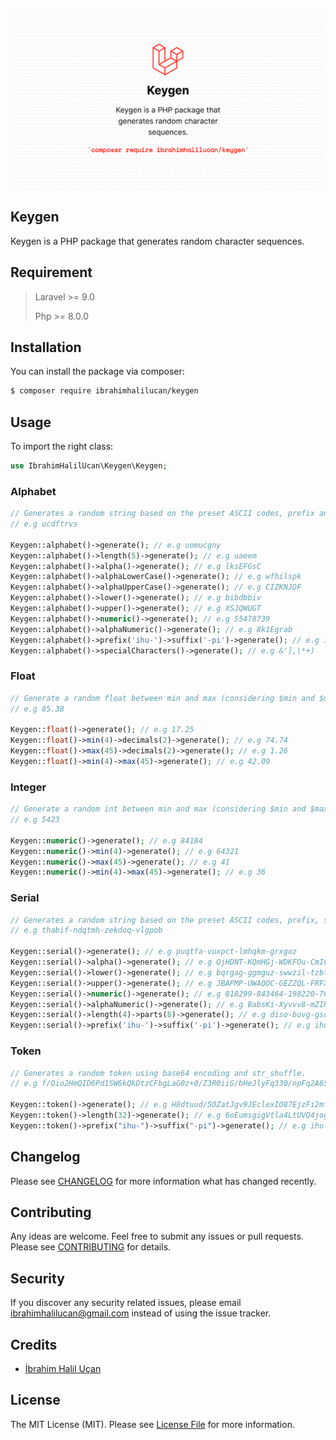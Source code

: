 ![Keygen for Laravel](assets/img/package.png)

## Keygen

Keygen is a PHP package that generates random character sequences.
## Requirement

> Laravel >= 9.0
>
>  Php >= 8.0.0

## Installation

You can install the package via composer:

```bash
$ composer require ibrahimhalilucan/keygen
```

## Usage
To import the right class:
```php
use IbrahimHalilUcan\Keygen\Keygen;
```

### Alphabet
```php
// Generates a random string based on the preset ASCII codes, prefix and suffix
// e.g ucdftrvs

Keygen::alphabet()->generate(); // e.g uomucgny
Keygen::alphabet()->length(5)->generate(); // e.g uaeem
Keygen::alphabet()->alpha()->generate(); // e.g lksEFGsC
Keygen::alphabet()->alphaLowerCase()->generate(); // e.g wfhilspk
Keygen::alphabet()->alphaUpperCase()->generate(); // e.g CIZKNJDF
Keygen::alphabet()->lower()->generate(); // e.g bibdbbiv
Keygen::alphabet()->upper()->generate(); // e.g XSJQWUGT
Keygen::alphabet()->numeric()->generate(); // e.g 55478739
Keygen::alphabet()->alphaNumeric()->generate(); // e.g 8k1Egrab
Keygen::alphabet()->prefix('ihu-')->suffix('-pi')->generate(); // e.g ihu-bapcqajv-pi"
Keygen::alphabet()->specialCharacters()->generate(); // e.g &'],\*+)
```

### Float
```php
// Generate a random float between min and max (considering $min and $max attribute)
// e.g 85.38

Keygen::float()->generate(); // e.g 17.25
Keygen::float()->min(4)->decimals(2)->generate(); // e.g 74.74
Keygen::float()->max(45)->decimals(2)->generate(); // e.g 1.26
Keygen::float()->min(4)->max(45)->generate(); // e.g 42.09

```

### Integer
```php
// Generate a random int between min and max (considering $min and $max attribute)
// e.g 5423

Keygen::numeric()->generate(); // e.g 84184
Keygen::numeric()->min(4)->generate(); // e.g 64321
Keygen::numeric()->max(45)->generate(); // e.g 41
Keygen::numeric()->min(4)->max(45)->generate(); // e.g 36
```

### Serial
```php
// Generates a random string based on the preset ASCII codes, prefix, suffix, parts, and separator.
// e.g thabif-ndqtmh-zekdoq-vlgpob

Keygen::serial()->generate(); // e.g puqtfa-vuxpct-lmhqkm-grxgoz
Keygen::serial()->alpha()->generate(); // e.g QjHDNT-KQmHGj-WDKFOu-CmICNC
Keygen::serial()->lower()->generate(); // e.g bqrgag-ggmguz-swwzil-tzbtrv
Keygen::serial()->upper()->generate(); // e.g JBAPMP-UWAQOC-GEZZQL-FRFXOP
Keygen::serial()->numeric()->generate(); // e.g 818299-843464-198220-761544
Keygen::serial()->alphaNumeric()->generate(); // e.g BabsKi-Xyvvv8-mZIRpm-5LcDyq
Keygen::serial()->length(4)->parts(8)->generate(); // e.g diso-buvg-gsdg-gjca-mqay-vtxy-ovre-nzth
Keygen::serial()->prefix('ihu-')->suffix('-pi')->generate(); // e.g ihu-yvyqar-bpwcdp-zskntq-xdirar-pi
```

### Token
```php
// Generates a random token using base64 encoding and str_shuffle.
// e.g f/Oio2HmQID6Pd1SW6kQkDtzCFbgLaG0z+0/Z3R0iiG/bHeJlyFq330/npFq2A6S

Keygen::token()->generate(); // e.g H8dtuud/5OZatJgv9JEclexIO87EjzFi2mfiKNO7opit/LQdhvpuTPGG5lUnIbaZ
Keygen::token()->length(32)->generate(); // e.g 6oEumsgigVtla4LtUVQ4jogGtYyw5gl1"
Keygen::token()->prefix("ihu-")->suffix("-pi")->generate(); // e.g ihu-Y9gbdyInr4TIyXu+r+tLMt6H1uSWQx73zSA8qaB9zx/nFQnasNjaIoS60wue6iYV-pi
```

## Changelog

Please see [CHANGELOG](CHANGELOG.md) for more information what has changed recently.

## Contributing
Any ideas are welcome. Feel free to submit any issues or pull requests.
Please see [CONTRIBUTING](CONTRIBUTING.md) for details.

## Security

If you discover any security related issues, please email ibrahimhalilucan@gmail.com instead of using the issue tracker.

## Credits

- [İbrahim Halil Uçan](https://github.com/ibrahimhalilucan)

## License

The MIT License (MIT). Please see [License File](LICENSE) for more information.
